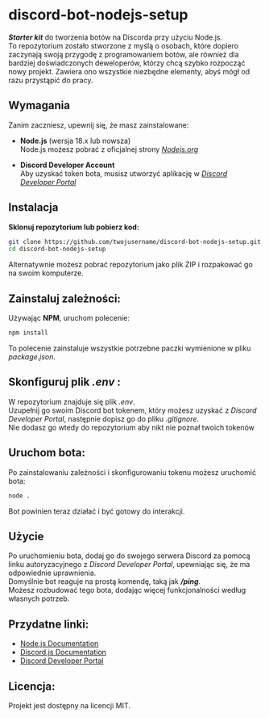 # discord-bot-nodejs-setup

***Starter kit*** do tworzenia botów na Discorda przy użyciu Node.js.  
To repozytorium zostało stworzone z myślą o osobach, które dopiero zaczynają swoją przygodę z programowaniem botów, ale również dla bardziej doświadczonych deweloperów, którzy chcą szybko rozpocząć nowy projekt. Zawiera ono wszystkie niezbędne elementy, abyś mógł od razu przystąpić do pracy.

## Wymagania

Zanim zaczniesz, upewnij się, że masz zainstalowane:

- **Node.js** (wersja 18.x lub nowsza)  
  Node.js możesz pobrać z oficjalnej strony *[Nodejs.org](https://nodejs.org/)*

- **Discord Developer Account**  
  Aby uzyskać token bota, musisz utworzyć aplikację w *[Discord Developer Portal](https://discord.com/developers/applications)*

## Instalacja

**Sklonuj repozytorium lub pobierz kod:**

```bash
git clone https://github.com/twojusername/discord-bot-nodejs-setup.git
cd discord-bot-nodejs-setup
```
Alternatywnie możesz pobrać repozytorium jako plik ZIP i rozpakować go na swoim komputerze.

## Zainstaluj zależności:

Używając **NPM**, uruchom polecenie:

```bash
npm install
```
To polecenie zainstaluje wszystkie potrzebne paczki wymienione w pliku *package.json*.

## Skonfiguruj plik *.env* :

W repozytorium znajduje się plik *.env*.  
Uzupełnij go swoim Discord bot tokenem, który możesz uzyskać z *Discord Developer Portal*, następnie dopisz go do pliku *.gitignore*.  
Nie dodasz go wtedy do repozytorium aby nikt nie poznał twoich tokenów

## Uruchom bota:

Po zainstalowaniu zależności i skonfigurowaniu tokenu możesz uruchomić bota:

```bash
node .
```
Bot powinien teraz działać i być gotowy do interakcji.

## Użycie
Po uruchomieniu bota, dodaj go do swojego serwera Discord za pomocą linku autoryzacyjnego z *Discord Developer Portal*, upewniając się, że ma odpowiednie uprawnienia.  
Domyślnie bot reaguje na prostą komendę, taką jak ***/ping***.  
Możesz rozbudować tego bota, dodając więcej funkcjonalności według własnych potrzeb.

## Przydatne linki:
- [Node.js Documentation](https://nodejs.org/docs/latest/api/)
- [Discord.js Documentation](https://discord.js.org/docs/packages/discord.js/14.16.2)
- [Discord Developer Portal](https://discord.com/developers/applications)

## Licencja:

Projekt jest dostępny na licencji MIT.